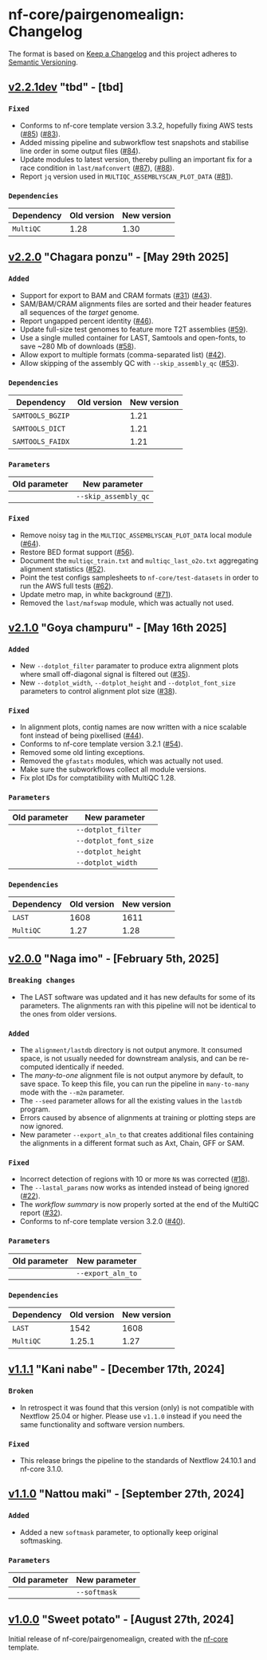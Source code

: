 # nf-core/pairgenomealign: Changelog

The format is based on [Keep a Changelog](https://keepachangelog.com/en/1.0.0/)
and this project adheres to [Semantic Versioning](https://semver.org/spec/v2.0.0.html).

## [v2.2.1dev](https://github.com/nf-core/pairgenomealign/releases/tag/2.2.1) "tbd" - [tbd]

### `Fixed`

- Conforms to nf-core template version 3.3.2, hopefully fixing AWS tests ([#85](https://github.com/nf-core/pairgenomealign/pull/85)) ([#83](https://github.com/nf-core/pairgenomealign/pull/83)).
- Added missing pipeline and subworkflow test snapshots and stabilise line order in some output files ([#84](https://github.com/nf-core/pairgenomealign/pull/84)).
- Update modules to latest version, thereby pulling an important fix for a race condition in `last/mafconvert` ([#87](https://github.com/nf-core/pairgenomealign/pull/87)), ([#88](https://github.com/nf-core/pairgenomealign/pull/88)).
- Report `jq` version used in `MULTIQC_ASSEMBLYSCAN_PLOT_DATA` ([#81](https://github.com/nf-core/pairgenomealign/pull/81)).

### `Dependencies`

| Dependency | Old version | New version |
| ---------- | ----------- | ----------- |
| `MultiQC`  | 1.28        | 1.30        |

## [v2.2.0](https://github.com/nf-core/pairgenomealign/releases/tag/2.2.0) "Chagara ponzu" - [May 29th 2025]

### `Added`

- Support for export to BAM and CRAM formats ([#31](https://github.com/nf-core/pairgenomealign/issues/31)) ([#43](https://github.com/nf-core/pairgenomealign/issues/43)).
- SAM/BAM/CRAM alignments files are sorted and their header features all sequences of the _target_ genome.
- Report ungapped percent identity ([#46](https://github.com/nf-core/pairgenomealign/issues/46)).
- Update full-size test genomes to feature more T2T assemblies ([#59](https://github.com/nf-core/pairgenomealign/issues/59)).
- Use a single mulled container for LAST, Samtools and open-fonts, to save ~280 Mb of downloads ([#58](https://github.com/nf-core/pairgenomealign/issues/58)).
- Allow export to multiple formats (comma-separated list) ([#42](https://github.com/nf-core/pairgenomealign/issues/42)).
- Allow skipping of the assembly QC with `--skip_assembly_qc` ([#53](https://github.com/nf-core/pairgenomealign/issues/53)).

### `Dependencies`

| Dependency       | Old version | New version |
| ---------------- | ----------- | ----------- |
| `SAMTOOLS_BGZIP` |             | 1.21        |
| `SAMTOOLS_DICT`  |             | 1.21        |
| `SAMTOOLS_FAIDX` |             | 1.21        |

### `Parameters`

| Old parameter | New parameter        |
| ------------- | -------------------- |
|               | `--skip_assembly_qc` |

### `Fixed`

- Remove noisy tag in the `MULTIQC_ASSEMBLYSCAN_PLOT_DATA` local module ([#64](https://github.com/nf-core/pairgenomealign/issues/64)).
- Restore BED format support ([#56](https://github.com/nf-core/pairgenomealign/issues/56)).
- Document the `multiqc_train.txt` and `multiqc_last_o2o.txt` aggregating alignment statistics ([#52](https://github.com/nf-core/pairgenomealign/issues/52)).
- Point the test configs samplesheets to `nf-core/test-datasets` in order to run the AWS full tests ([#62](https://github.com/nf-core/pairgenomealign/issues/62)).
- Update metro map, in white background ([#71](https://github.com/nf-core/pairgenomealign/issues/71)).
- Removed the `last/mafswap` module, which was actually not used.

## [v2.1.0](https://github.com/nf-core/pairgenomealign/releases/tag/2.1.0) "Goya champuru" - [May 16th 2025]

### `Added`

- New `--dotplot_filter` paramater to produce extra alignment plots where small off-diagonal signal is filtered out ([#35](https://github.com/nf-core/pairgenomealign/issues/35)).
- New `--dotplot_width`, `--dotplot_height` and `--dotplot_font_size` parameters to control alignment plot size ([#38](https://github.com/nf-core/pairgenomealign/issues/38)).

### `Fixed`

- In alignment plots, contig names are now written with a nice scalable font instead of being pixellised ([#44](https://github.com/nf-core/pairgenomealign/issues/44)).
- Conforms to nf-core template version 3.2.1 ([#54](https://github.com/nf-core/pairgenomealign/pull/54)).
- Removed some old linting exceptions.
- Removed the `gfastats` modules, which was actually not used.
- Make sure the subworkflows collect all module versions.
- Fix plot IDs for comptatibility with MultiQC 1.28.

### `Parameters`

| Old parameter | New parameter         |
| ------------- | --------------------- |
|               | `--dotplot_filter`    |
|               | `--dotplot_font_size` |
|               | `--dotplot_height`    |
|               | `--dotplot_width`     |

### `Dependencies`

| Dependency | Old version | New version |
| ---------- | ----------- | ----------- |
| `LAST`     | 1608        | 1611        |
| `MultiQC`  | 1.27        | 1.28        |

## [v2.0.0](https://github.com/nf-core/pairgenomealign/releases/tag/2.0.0) "Naga imo" - [February 5th, 2025]

### `Breaking changes`

- The LAST software was updated and it has new defaults for some of its
  parameters. The alignments ran with this pipeline will not be identical to
  the ones from older versions.

### `Added`

- The `alignment/lastdb` directory is not output anymore. It consumed space,
  is not usually needed for downstream analysis, and can be re-computed
  identically if needed.
- The _many-to-one_ alignment file is not output anymore by default, to save
  space. To keep this file, you can run the pipeline in `many-to-many` mode
  with the `--m2m` parameter.
- The `--seed` parameter allows for all the existing values in the `lastdb`
  program.
- Errors caused by absence of alignments at training or plotting steps
  are now ignored.
- New parameter `--export_aln_to` that creates additional files containing
  the alignments in a different format such as Axt, Chain, GFF or SAM.

### `Fixed`

- Incorrect detection of regions with 10 or more `N`s was corrected ([#18](https://github.com/nf-core/pairgenomealign/issues/18)).
- The `--lastal_params` now works as intended instead of being ignored ([#22](https://github.com/nf-core/pairgenomealign/issues/22)).
- The _workflow summary_ is now properly sorted at the end of the MultiQC report ([#32](https://github.com/nf-core/pairgenomealign/issues/32)).
- Conforms to nf-core template version 3.2.0 ([#40](https://github.com/nf-core/pairgenomealign/pull/40)).

### `Parameters`

| Old parameter | New parameter     |
| ------------- | ----------------- |
|               | `--export_aln_to` |

### `Dependencies`

| Dependency | Old version | New version |
| ---------- | ----------- | ----------- |
| `LAST`     | 1542        | 1608        |
| `MultiQC`  | 1.25.1      | 1.27        |

## [v1.1.1](https://github.com/nf-core/pairgenomealign/releases/tag/1.1.1) "Kani nabe" - [December 17th, 2024]

### `Broken`

- In retrospect it was found that this version (only) is not compatible with
  Nextflow 25.04 or higher. Please use `v1.1.0` instead if you need the same
  functionality and software version numbers.

### `Fixed`

- This release brings the pipeline to the standards of Nextflow 24.10.1 and
  nf-core 3.1.0.

## [v1.1.0](https://github.com/nf-core/pairgenomealign/releases/tag/1.1.0) "Nattou maki" - [September 27th, 2024]

### `Added`

- Added a new `softmask` parameter, to optionally keep original softmasking.

### `Parameters`

| Old parameter | New parameter |
| ------------- | ------------- |
|               | `--softmask`  |

## [v1.0.0](https://github.com/nf-core/pairgenomealign/releases/tag/1.0.0) "Sweet potato" - [August 27th, 2024]

Initial release of nf-core/pairgenomealign, created with the [nf-core](https://nf-co.re/) template.
